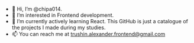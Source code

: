 - 👋 Hi, I’m @chipa014.
- 👀 I’m interested in Frontend development.
- 🌱 I’m currently actively learning React. This GitHub is just a catalogue of the projects I made during my studies.
- 📫 You can reach me at trushin.alexander.frontend@gmail.com

<!---
chipa014/chipa014 is a ✨ special ✨ repository because its `README.md` (this file) appears on your GitHub profile.
You can click the Preview link to take a look at your changes.
--->
